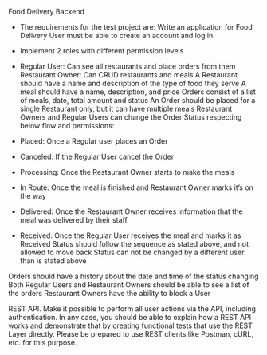 Food Delivery Backend
- The requirements for the test project are:
Write an application for Food Delivery
User must be able to create an account and log in.
- Implement 2 roles with different permission levels

- Regular User: Can see all restaurants and place orders from them
Restaurant Owner: Can CRUD restaurants and meals
A Restaurant should have a name and description of the type of food they serve
A meal should have a name, description, and price
Orders consist of a list of meals, date, total amount and status
An Order should be placed for a single Restaurant only, but it can have multiple meals
Restaurant Owners and Regular Users can change the Order Status respecting below flow and permissions:

- Placed: Once a Regular user places an Order
- Canceled: If the Regular User cancel the Order
- Processing: Once the Restaurant Owner starts to make the meals
- In Route: Once the meal is finished and Restaurant Owner marks it’s on the way
- Delivered: Once the Restaurant Owner receives information that the meal was delivered by their staff
- Received: Once the Regular User receives the meal and marks it as Received Status should follow the sequence as stated above, and not allowed to move back
Status can not be changed by a different user than is stated above


Orders should have a history about the date and time of the status changing
Both Regular Users and Restaurant Owners should be able to see a list of the orders
Restaurant Owners have the ability to block a User

REST API. Make it possible to perform all user actions via the API, including authentication.
In any case, you should be able to explain how a REST API works and demonstrate that by creating
functional tests that use the REST Layer directly. Please be prepared to use REST clients like Postman,
cURL, etc. for this purpose.